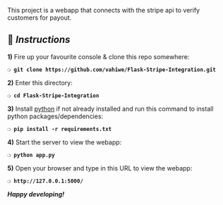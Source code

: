 This project is a webapp that connects with the stripe api to verify customers for payout.

## :page_with_curl:  _Instructions_

**1)** Fire up your favourite console & clone this repo somewhere:

__`❍ git clone https://github.com/vahiwe/Flask-Stripe-Integration.git`__

**2)** Enter this directory:

__`❍ cd Flask-Stripe-Integration`__

**3)** Install [python](https://www.python.org/) if not already installed and run this command to install python packages/dependencies:

__`❍ pip install -r requirements.txt `__

**4)** Start the server to view the webapp:

__`❍ python app.py `__

**5)** Open your browser and type in this URL to view the webapp:

__`❍ http://127.0.0.1:5000/`__

__*Happy developing!*__